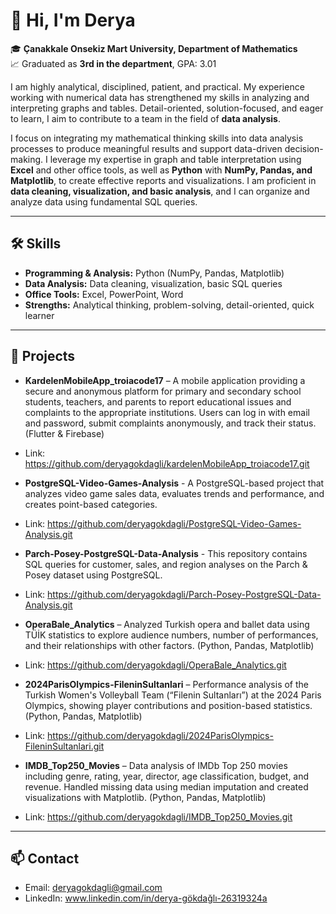 # 👋 Hi, I'm Derya

🎓 **Çanakkale Onsekiz Mart University, Department of Mathematics**  
📈 Graduated as **3rd in the department**, GPA: 3.01  

I am highly analytical, disciplined, patient, and practical. My experience working with numerical data has strengthened my skills in analyzing and interpreting graphs and tables. Detail-oriented, solution-focused, and eager to learn, I aim to contribute to a team in the field of **data analysis**.  

I focus on integrating my mathematical thinking skills into data analysis processes to produce meaningful results and support data-driven decision-making. I leverage my expertise in graph and table interpretation using **Excel** and other office tools, as well as **Python** with **NumPy, Pandas, and Matplotlib**, to create effective reports and visualizations. I am proficient in **data cleaning, visualization, and basic analysis**, and I can organize and analyze data using fundamental SQL queries.  

---

## 🛠️ Skills

- **Programming & Analysis:** Python (NumPy, Pandas, Matplotlib)  
- **Data Analysis:** Data cleaning, visualization, basic SQL queries  
- **Office Tools:** Excel, PowerPoint, Word  
- **Strengths:** Analytical thinking, problem-solving, detail-oriented, quick learner  

---

## 💼 Projects

- **KardelenMobileApp_troiacode17** – A mobile application providing a secure and anonymous platform for primary and secondary school students, teachers, and parents to report educational issues and complaints to the appropriate institutions. Users can log in with email and password, submit complaints anonymously, and track their status. (Flutter & Firebase)
- Link: https://github.com/deryagokdagli/kardelenMobileApp_troiacode17.git

- **PostgreSQL-Video-Games-Analysis** - A PostgreSQL-based project that analyzes video game sales data, evaluates trends and performance, and creates point-based categories.
- Link: https://github.com/deryagokdagli/PostgreSQL-Video-Games-Analysis.git

- **Parch-Posey-PostgreSQL-Data-Analysis** - This repository contains SQL queries for customer, sales, and region analyses on the Parch & Posey dataset using PostgreSQL.
- Link: https://github.com/deryagokdagli/Parch-Posey-PostgreSQL-Data-Analysis.git

- **OperaBale_Analytics** – Analyzed Turkish opera and ballet data using TÜİK statistics to explore audience numbers, number of performances, and their relationships with other factors. (Python, Pandas, Matplotlib)
- Link: https://github.com/deryagokdagli/OperaBale_Analytics.git

- **2024ParisOlympics-FileninSultanlari** – Performance analysis of the Turkish Women's Volleyball Team (“Filenin Sultanları”) at the 2024 Paris Olympics, showing player contributions and position-based statistics. (Python, Pandas, Matplotlib)
- Link: https://github.com/deryagokdagli/2024ParisOlympics-FileninSultanlari.git

- **IMDB_Top250_Movies** – Data analysis of IMDb Top 250 movies including genre, rating, year, director, age classification, budget, and revenue. Handled missing data using median imputation and created visualizations with Matplotlib. (Python, Pandas, Matplotlib)
- Link: https://github.com/deryagokdagli/IMDB_Top250_Movies.git

---

## 📫 Contact

- Email: deryagokdagli@gmail.com 
- LinkedIn: www.linkedin.com/in/derya-gökdağlı-26319324a  
